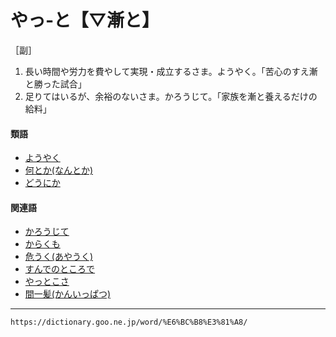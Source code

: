 # やっ‐と【▽漸と】

［副］
1. 長い時間や労力を費やして実現・成立するさま。ようやく。「苦心のすえ漸と勝った試合」
2. 足りてはいるが、余裕のないさま。かろうじて。「家族を漸と養えるだけの給料」
    

#### 類語

-   [ようやく](https://dictionary.goo.ne.jp/word/%E6%BC%B8%E3%81%8F/#jn-226831)
-   [何とか(なんとか)](https://dictionary.goo.ne.jp/word/%E4%BD%95%E3%81%A8%E3%81%8B/#jn-165891)
-   [どうにか](https://dictionary.goo.ne.jp/word/%E3%81%A9%E3%81%86%E3%81%AB%E3%81%8B/#jn-156575)

#### 関連語

-   [かろうじて](かろうじて（辛うじて）)
-   [からくも](https://dictionary.goo.ne.jp/word/%E8%BE%9B%E3%81%8F%E3%82%82/#jn-45654)
-   [危うく(あやうく)](https://dictionary.goo.ne.jp/word/%E5%8D%B1%E3%81%86%E3%81%8F/#jn-6842)
-   [すんでのところで](https://dictionary.goo.ne.jp/word/%E6%97%A2%E3%81%AE%E6%89%80/#jn-120772)
-   [やっとこさ](https://dictionary.goo.ne.jp/word/%E3%82%84%E3%81%A3%E3%81%A8%E3%81%93%E3%81%95/#jn-222189)
-   [間一髪(かんいっぱつ)](https://dictionary.goo.ne.jp/word/%E9%96%93%E4%B8%80%E9%AB%AA/#jn-47473)

---
`https://dictionary.goo.ne.jp/word/%E6%BC%B8%E3%81%A8/`